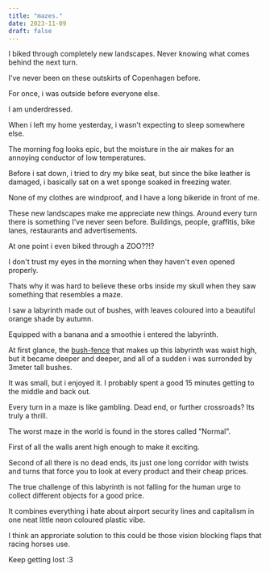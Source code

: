 ```yaml
---
title: "mazes."
date: 2023-11-09
draft: false
---
```


I biked through completely new landscapes. Never knowing what comes behind the next turn.

I've never been on these outskirts of Copenhagen before.

For once, i was outside before everyone else.

I am underdressed.

When i left my home yesterday, i wasn't expecting to sleep somewhere else.

The morning fog looks epic, but the moisture in the air makes for an annoying conductor of low temperatures.

Before i sat down, i tried to dry my bike seat, but since the bike leather is damaged, i basically sat on a wet sponge soaked in freezing water.

None of my clothes are windproof, and I have a long bikeride in front of me.

These new landscapes make me appreciate new things. Around every turn there is something I've never seen before. Buildings, people, graffitis, bike lanes, restaurants and advertisements.

At one point i even biked through a ZOO??!?

I don't trust my eyes in the morning when they haven't even opened properly.

Thats why it was hard to believe these orbs inside my skull when they saw something that resembles a maze.

I saw a labyrinth made out of bushes, with leaves coloured into a beautiful orange shade by autumn.

Equipped with a banana and a smoothie i entered the labyrinth.

At first glance, the [bush-fence](https://nuutti.no/posts/fences/) that makes up this labyrinth was waist high, but it became deeper and deeper, and all of a sudden i was surronded by 3meter tall bushes.

It was small, but i enjoyed it. I probably spent a good 15 minutes getting to the middle and back out. 

Every turn in a maze is like gambling. Dead end, or further crossroads? Its truly a thrill.

The worst maze in the world is found in the stores called "Normal".

First of all the walls arent high enough to make it exciting.

Second of all there is no dead ends, its just one long corridor with twists and turns that force you to look at every product and their cheap prices.

The true challenge of this labyrinth is not falling for the human urge to collect different objects for a good price.

It combines everything i hate about airport security lines and capitalism in one neat little neon coloured plastic vibe.

I think an approriate solution to this could be those vision blocking flaps that racing horses use.

Keep getting lost :3

